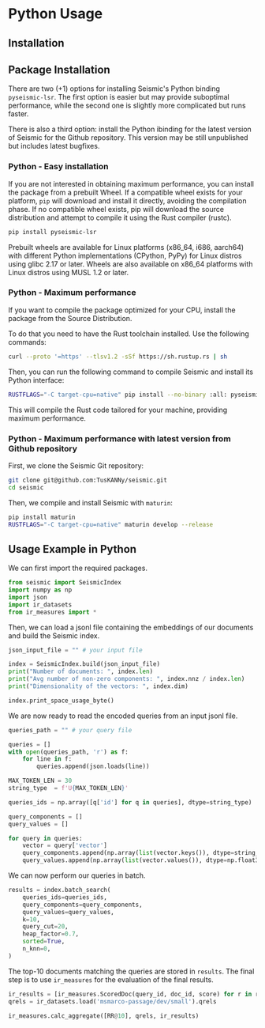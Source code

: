 # Python Usage

##  Installation

## Package Installation
There are two (+1) options for installing Seismic's Python binding `pyseismic-lsr`. 
The first option is easier but may provide suboptimal performance, while the second one is slightly more complicated but runs faster.

There is also a third option: install the Python ibinding for the latest version of Seismic for the Github repository. This version may be still unpublished but includes latest bugfixes.

### Python - Easy installation
If you are not interested in obtaining maximum performance, you can install the package from a prebuilt Wheel.
If a compatible wheel exists for your platform, `pip` will download and install it directly, avoiding the compilation phase.
If no compatible wheel exists, pip will download the source distribution and attempt to compile it using the Rust compiler (rustc).
```bash
pip install pyseismic-lsr
```

Prebuilt wheels are available for Linux platforms (x86_64, i686, aarch64) with different Python implementations (CPython, PyPy) for Linux distros using glibc 2.17 or later.
Wheels are also available on x86_64 platforms with Linux distros using MUSL 1.2 or later.

### Python - Maximum performance
If you want to compile the package optimized for your CPU, install the package from the Source Distribution.

To do that you need to have the Rust toolchain installed. Use the following commands:

```bash
curl --proto '=https' --tlsv1.2 -sSf https://sh.rustup.rs | sh
```

Then, you can run the following command to compile Seismic and install its Python interface:

```bash
RUSTFLAGS="-C target-cpu=native" pip install --no-binary :all: pyseismic-lsr
```

This will compile the Rust code tailored for your machine, providing maximum performance.

### Python - Maximum performance with latest version from Github repository

First, we clone the Seismic Git repository:

```bash
git clone git@github.com:TusKANNy/seismic.git
cd seismic
```

Then, we compile and install Seismic with `maturin`:

```bash
pip install maturin
RUSTFLAGS="-C target-cpu=native" maturin develop --release
```

## Usage Example in Python

We can first import the required packages. 

```python
from seismic import SeismicIndex
import numpy as np
import json
import ir_datasets
from ir_measures import *
```

Then, we can load a jsonl file containing the embeddings of our documents and build the Seismic index.

```python
json_input_file = "" # your input file

index = SeismicIndex.build(json_input_file)
print("Number of documents: ", index.len)
print("Avg number of non-zero components: ", index.nnz / index.len)
print("Dimensionality of the vectors: ", index.dim)

index.print_space_usage_byte()
```

We are now ready to read the encoded queries from an input jsonl file.

```python
queries_path = "" # your query file

queries = []
with open(queries_path, 'r') as f:
    for line in f:
        queries.append(json.loads(line))

MAX_TOKEN_LEN = 30
string_type  = f'U{MAX_TOKEN_LEN}'

queries_ids = np.array([q['id'] for q in queries], dtype=string_type)

query_components = []
query_values = []

for query in queries:
    vector = query['vector']
    query_components.append(np.array(list(vector.keys()), dtype=string_type))
    query_values.append(np.array(list(vector.values()), dtype=np.float32))
```

We can now perform our queries in batch.

```python
results = index.batch_search(
    queries_ids=queries_ids,
    query_components=query_components,
    query_values=query_values,
    k=10,
    query_cut=20,
    heap_factor=0.7,
    sorted=True,
    n_knn=0,
)
```

The top-10 documents matching the queries are stored in `results`.
The final step is to use `ir_measures` for the evaluation of the final results.

```python
ir_results = [ir_measures.ScoredDoc(query_id, doc_id, score) for r in results for (query_id, score, doc_id) in r]
qrels = ir_datasets.load('msmarco-passage/dev/small').qrels

ir_measures.calc_aggregate([RR@10], qrels, ir_results)
```
